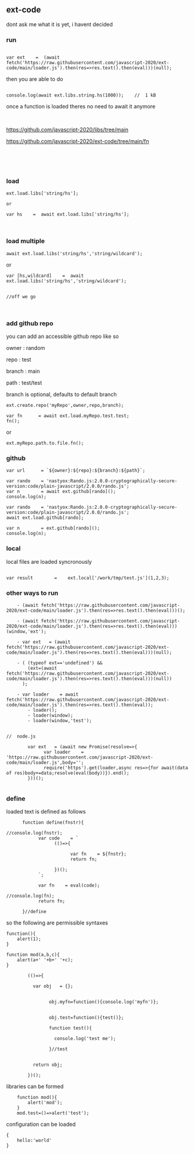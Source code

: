 

## ext-code

dont ask me what it is yet, i havent decided


### run 

```

var ext    =  (await fetch('https://raw.githubusercontent.com/javascript-2020/ext-code/main/loader.js').then(res=>res.text().then(eval)))(null);

```

then you are able to do

```

console.log(await ext.libs.string.hs(1000));    //  1 kB

```

once a function is loaded theres no need to await it anymore

<br>

https://github.com/javascript-2020/libs/tree/main

https://github.com/javascript-2020/ext-code/tree/main/fn



<br>
<br>
<br>


### load

```
ext.load.libs['string/hs'];

or

var hs    =  await ext.load.libs['string/hs'];
```


<br>

### load multiple

```
await ext.load.libs('string/hs','string/wildcard');
```
or
```
var [hs,wildcard]    =  await ext.load.libs('string/hs','string/wildcard');


//off we go

```

<br>

### add github repo

you can add an accessible github repo like so

owner   : random

repo    : test

branch  : main

path    : test/test

branch is optional, defaults to default branch

```
ext.create.repo('myRepo',owner,repo,branch);

var fn      = await ext.load.myRepo.test.test;
fn();
```

or

```
ext.myRepo.path.to.file.fn();
```


### github

```
var url      = `${owner}:${repo}:${branch}:${path}`;

var rando    = 'nastyox:Rando.js:2.0.0-cryptographically-secure-version:code/plain-javascript/2.0.0/rando.js';
var n        = await ext.github[rando]();
console.log(n);
```

```
var rando    = 'nastyox:Rando.js:2.0.0-cryptographically-secure-version:code/plain-javascript/2.0.0/rando.js';
await ext.load.github[rando];

var n        = ext.github[rando]();
console.log(n);
```

### local

local files are loaded syncronously

```

var result        =    ext.local['/work/tmp/test.js'](1,2,3);

```



### other ways to run

```
    - (await fetch('https://raw.githubusercontent.com/javascript-2020/ext-code/main/loader.js').then(res=>res.text().then(eval)))();
    
    - (await fetch('https://raw.githubusercontent.com/javascript-2020/ext-code/main/loader.js').then(res=>res.text().then(eval)))(window,'ext');
    
    - var ext   = (await fetch('https://raw.githubusercontent.com/javascript-2020/ext-code/main/loader.js').then(res=>res.text().then(eval)))(null);
    
    - ( (typeof ext=='undefined') &&
        (ext=(await fetch('https://raw.githubusercontent.com/javascript-2020/ext-code/main/loader.js').then(res=>res.text().then(eval)))(null))
      );
      
    - var loader    = await fetch('https://raw.githubusercontent.com/javascript-2020/ext-code/main/loader.js').then(res=>res.text().then(eval));
        - loader();
        - loader(window);
        - loader(window,'test');


//  node.js

        var ext   = (await new Promise(resolve=>{
              var loader    = 'https://raw.githubusercontent.com/javascript-2020/ext-code/main/loader.js',body='';
              require('https').get(loader,async res=>{for await(data of res)body+=data;resolve(eval(body))}).end();
        }))();


```



### define

loaded text is defined as follows

```
      function define(fnstr){
                                                                                //console.log(fnstr);
            var code    = `
                  (()=>{
                  
                        var fn    = ${fnstr};
                        return fn;
                        
                  })();
            `;
            
            var fn    = eval(code);
                                                                                //console.log(fn);
            return fn;
            
      }//define
```

so the following are permissible syntaxes

```
function(){
    alert(1);
}
```

```
function mod(a,b,c){
    alert(a+' '+b+' '+c);
}
```

```
        (()=>{
          
          var obj   = {};


                obj.myfn=function(){console.log('myfn')};


                obj.test=function(){test()};

                function test(){

                  console.log('test me');

                }//test


          return obj;

        })();
```

libraries can be formed

```
    function mod(){
        alert('mod');
    }
    mod.test=()=>alert('test');
```

configuration can be loaded

```
{
    hello:'world'
}
```











